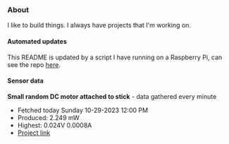 ### About
I like to build things. I always have projects that I'm working on.

#### Automated updates
This README is updated by a script I have running on a Raspberry Pi, can see the repo [here](https://github.com/jdc-cunningham/raspi-git-repo-updater).

#### Sensor data


**Small random DC motor attached to stick** - data gathered every minute
- Fetched today Sunday 10-29-2023 12:00 PM
- Produced: 2.249 mW
- Highest: 0.024V 0.0008A
- [Project link](https://github.com/jdc-cunningham/turbine-raspi)